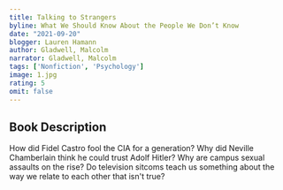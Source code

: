 ```yaml
---
title: Talking to Strangers
byline: What We Should Know About the People We Don’t Know
date: "2021-09-20"
blogger: Lauren Hamann
author: Gladwell, Malcolm
narrator: Gladwell, Malcolm
tags: ['Nonfiction', 'Psychology']
image: 1.jpg
rating: 5
omit: false
---
```



## Book Description

How did Fidel Castro fool the CIA for a generation? Why did Neville Chamberlain think he could trust Adolf Hitler? Why are campus sexual assaults on the rise? Do television sitcoms teach us something about the way we relate to each other that isn't true?